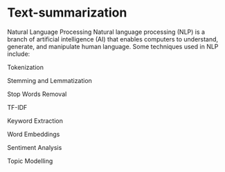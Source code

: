# Text-summarization
Natural Language Processing
Natural language processing (NLP) is a branch of artificial intelligence (AI) that enables computers to understand, generate, and manipulate human language. 
Some techniques used in NLP include:

Tokenization

Stemming and Lemmatization

Stop Words Removal

TF-IDF

Keyword Extraction

Word Embeddings

Sentiment Analysis

Topic Modelling
